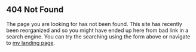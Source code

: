 <!--
.. title: 404 Not Found
.. hidetitle: True
.. slug: 404
.. date: 2019-10-15 15:23:11 UTC+01:00
.. tags: 
.. category: 
.. link: 
.. description: 
.. type: text
.. jumbotron_color: #095c9f
.. jumbotron: Oops! Something is not right.
.. jumbotron_text:  
.. jumbotron_light: True
-->

## 404 Not Found

The page you are looking for has not been found. This site has recently been reorganized
and so you might have ended up here from bad link in a search engine.  You can try
the searching using the form above or navigate to [my landing page](/).

 